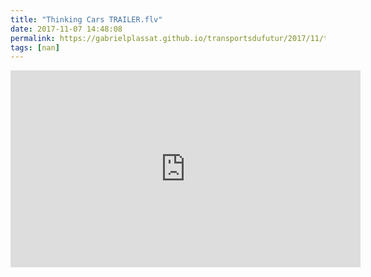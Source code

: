 ```yaml
---
title: "Thinking Cars TRAILER.flv"
date: 2017-11-07 14:48:08
permalink: https://gabrielplassat.github.io/transportsdufutur/2017/11/thinking-cars-trailer-flv.html
tags: [nan]
---
```


<iframe width="560" height="315" src="https://www.youtube.com/embed/RrcpyNHdpIw" frameborder="0" allowfullscreen></iframe>
